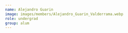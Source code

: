 ```yaml
---
name: Alejandro Guarin
image: images/members/Alejandro_Guarin_Valderrama.webp
role: undergrad
group: alum
---
```

